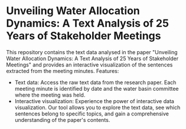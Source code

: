 # Unveiling Water Allocation Dynamics: A Text Analysis of 25 Years of Stakeholder Meetings

This repository contains the text data analysed in the paper "Unveiling Water Allocation Dynamics: A Text Analysis of 25 Years of Stakeholder Meetings" and provides an interactive visualization of the sentences extracted from the meeting minutes. 
Features:
- Text data: Access the raw text data from the research paper. Each meeting minute is identified by date and the water basin committee where the meeting was held.
- Interactive visualization: Experience the power of interactive data visualization. Our tool allows you to explore the text data, see which sentences belong to specific topics, and gain a comprehensive understanding of the paper's contents.
